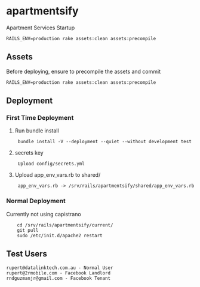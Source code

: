 # apartmentsify
Apartment Services Startup

	RAILS_ENV=production rake assets:clean assets:precompile

## Assets

Before deploying, ensure to precompile the assets and commit

	RAILS_ENV=production rake assets:clean assets:precompile 


## Deployment

### First Time Deployment

1. Run bundle install

		bundle install -V --deployment --quiet --without development test
	
2. secrets key

		Upload config/secrets.yml
		
3. Upload app_env_vars.rb to shared/

		app_env_vars.rb -> /srv/rails/apartmentsify/shared/app_env_vars.rb		

### Normal Deployment

Currently not using capistrano

		cd /srv/rails/apartmentsify/current/
		git pull
		sudo /etc/init.d/apache2 restart
		
## Test Users

	rupert@datalinktech.com.au - Normal User
	rupert@2rmobile.com - Facebook Landlord
	rndguzmanjr@gmail.com - Facebook Tenant		
